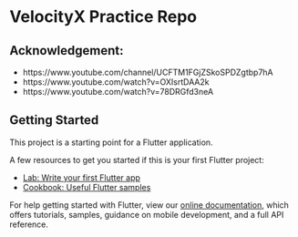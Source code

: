 # VelocityX Practice Repo

## Acknowledgement:
<ul>
<li>https://www.youtube.com/channel/UCFTM1FGjZSkoSPDZgtbp7hA</li>
<li>https://www.youtube.com/watch?v=OXIsrtDAA2k</li>
<li>https://www.youtube.com/watch?v=78DRGfd3neA</li>
</ul>

## Getting Started

This project is a starting point for a Flutter application.

A few resources to get you started if this is your first Flutter project:

- [Lab: Write your first Flutter app](https://flutter.dev/docs/get-started/codelab)
- [Cookbook: Useful Flutter samples](https://flutter.dev/docs/cookbook)

For help getting started with Flutter, view our
[online documentation](https://flutter.dev/docs), which offers tutorials,
samples, guidance on mobile development, and a full API reference.
